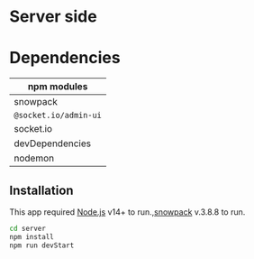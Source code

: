 # Server side 


# Dependencies
|npm modules|
|-|
|snowpack|
|`@socket.io/admin-ui`|
|socket.io|
|devDependencies|
|nodemon|


## Installation
This app required [Node.js](https://nodejs.org/) v14+ to run.,[snowpack](https://www.snowpack.dev/) v.3.8.8 to run.

```sh
cd server
npm install 
npm run devStart
```
<br>

